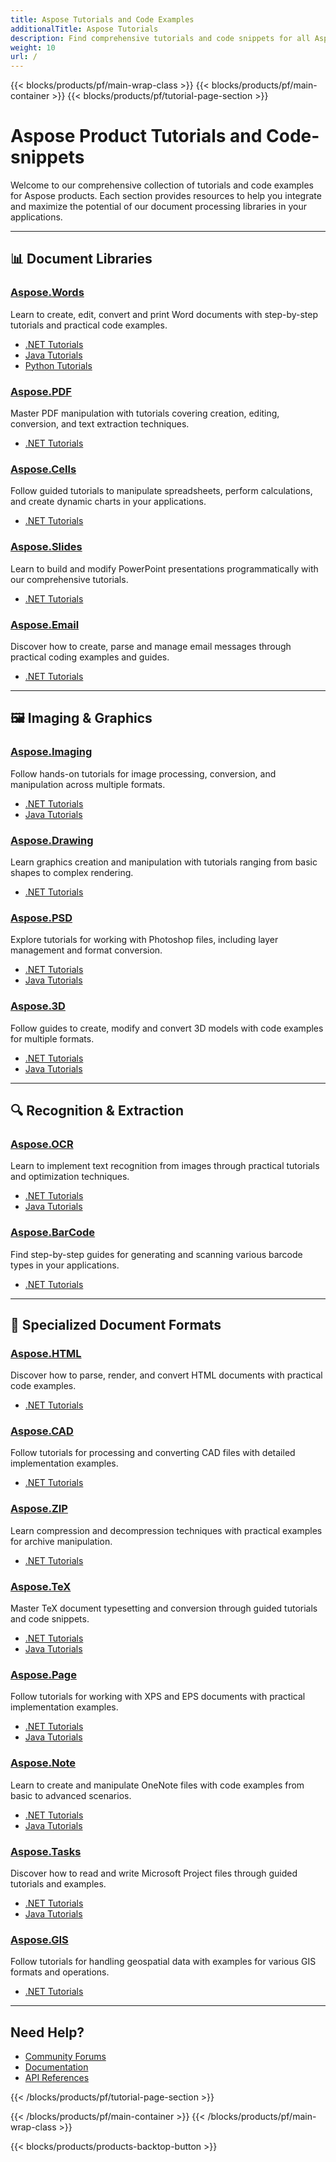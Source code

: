```yaml
---
title: Aspose Tutorials and Code Examples
additionalTitle: Aspose Tutorials
description: Find comprehensive tutorials and code snippets for all Aspose document processing libraries, organized by product and programming language.
weight: 10
url: /
---
```


{{< blocks/products/pf/main-wrap-class >}}
{{< blocks/products/pf/main-container >}}
{{< blocks/products/pf/tutorial-page-section >}}

# Aspose Product Tutorials and Code-snippets

Welcome to our comprehensive collection of tutorials and code examples for Aspose products. Each section provides resources to help you integrate and maximize the potential of our document processing libraries in your applications.

---

## 📊 Document Libraries

### [Aspose.Words](./words/)
Learn to create, edit, convert and print Word documents with step-by-step tutorials and practical code examples.
- [.NET Tutorials](./words/net/)
- [Java Tutorials](./words/java/)
- [Python Tutorials](./words/python-net/)

### [Aspose.PDF](./pdf/)
Master PDF manipulation with tutorials covering creation, editing, conversion, and text extraction techniques.
- [.NET Tutorials](./pdf/net/)

### [Aspose.Cells](./cells/)
Follow guided tutorials to manipulate spreadsheets, perform calculations, and create dynamic charts in your applications.
- [.NET Tutorials](./cells/net/)

### [Aspose.Slides](./slides/)
Learn to build and modify PowerPoint presentations programmatically with our comprehensive tutorials.
- [.NET Tutorials](./slides/net/)

### [Aspose.Email](./email/)
Discover how to create, parse and manage email messages through practical coding examples and guides.
- [.NET Tutorials](./email/net/)

---

## 🖼️ Imaging & Graphics

### [Aspose.Imaging](./imaging/)
Follow hands-on tutorials for image processing, conversion, and manipulation across multiple formats.
- [.NET Tutorials](./imaging/net/)
- [Java Tutorials](./imaging/java/)

### [Aspose.Drawing](./drawing/)
Learn graphics creation and manipulation with tutorials ranging from basic shapes to complex rendering.
- [.NET Tutorials](./drawing/net/)

### [Aspose.PSD](./psd/)
Explore tutorials for working with Photoshop files, including layer management and format conversion.
- [.NET Tutorials](./psd/net/)
- [Java Tutorials](./psd/java/)

### [Aspose.3D](./3d/)
Follow guides to create, modify and convert 3D models with code examples for multiple formats.
- [.NET Tutorials](./3d/net/)
- [Java Tutorials](./3d/java/)

---

## 🔍 Recognition & Extraction

### [Aspose.OCR](./ocr/)
Learn to implement text recognition from images through practical tutorials and optimization techniques.
- [.NET Tutorials](./ocr/net/)
- [Java Tutorials](./ocr/java/)

### [Aspose.BarCode](./barcode/)
Find step-by-step guides for generating and scanning various barcode types in your applications.
- [.NET Tutorials](./barcode/net/)

---

## 📝 Specialized Document Formats

### [Aspose.HTML](./html/)
Discover how to parse, render, and convert HTML documents with practical code examples.
- [.NET Tutorials](./html/net/)

### [Aspose.CAD](./cad/)
Follow tutorials for processing and converting CAD files with detailed implementation examples.
- [.NET Tutorials](./cad/net/)

### [Aspose.ZIP](./zip/)
Learn compression and decompression techniques with practical examples for archive manipulation.
- [.NET Tutorials](./zip/net/)

### [Aspose.TeX](./tex/)
Master TeX document typesetting and conversion through guided tutorials and code snippets.
- [.NET Tutorials](./tex/net/)
- [Java Tutorials](./tex/java/)

### [Aspose.Page](./page/)
Follow tutorials for working with XPS and EPS documents with practical implementation examples.
- [.NET Tutorials](./page/net/)
- [Java Tutorials](./page/java/)

### [Aspose.Note](./note/)
Learn to create and manipulate OneNote files with code examples from basic to advanced scenarios.
- [.NET Tutorials](./note/net/)
- [Java Tutorials](./note/java/)

### [Aspose.Tasks](./tasks/)
Discover how to read and write Microsoft Project files through guided tutorials and examples.
- [.NET Tutorials](./tasks/net/)
- [Java Tutorials](./tasks/java/)

### [Aspose.GIS](./gis/)
Follow tutorials for handling geospatial data with examples for various GIS formats and operations.
- [.NET Tutorials](./gis/net/)

---

## Need Help?

- [Community Forums](https://forum.aspose.com/)
- [Documentation](https://docs.aspose.com/)
- [API References](https://reference.aspose.com/)

{{< /blocks/products/pf/tutorial-page-section >}}

{{< /blocks/products/pf/main-container >}}
{{< /blocks/products/pf/main-wrap-class >}}

{{< blocks/products/products-backtop-button >}}
